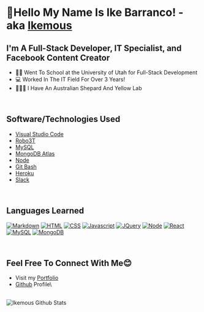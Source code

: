 # 👋Hello My Name Is Ike Barranco! - aka [Ikemous][ikemous]

## I'm A Full-Stack Developer, IT Specialist,  and Facebook Content Creator
- 👨‍💻 Went To School at the University of Utah for Full-Stack Development
- 💻 Worked In The IT Field For Over 3 Years!
- 🦮🐕‍🦺 I Have An Australian Shepard And Yellow Lab

</br>

## Software/Technologies Used
- [Visual Studio Code](https://code.visualstudio.com/)
- [Robo3T](https://robomongo.org/)
- [MySQL](https://www.mysql.com/)
- [MongoDB Atlas](https://www.mongodb.com/cloud/atlas)
- [Node](https://nodejs.org/en/)
- [Git Bash](https://gitforwindows.org/)
- [Heroku](https://dashboard.heroku.com/)
- [Slack](https://slack.com/)

</br>

## Languages Learned
[![Markdown](https://img.shields.io/badge/Markdown-informational.svg)](https://www.markdownguide.org/)
[![HTML](https://img.shields.io/badge/HTML-brightgreen.svg)](https://www.w3schools.com/html/)
[![CSS](https://img.shields.io/badge/CSS-blue.svg)](https://www.w3schools.com/css/)
[![Javascript](https://img.shields.io/badge/Javascript-yellow.svg)](https://www.javascript.com/)
[![JQuery](https://img.shields.io/badge/JQuery-informational.svg)](https://jquery.com/)
[![Node](https://img.shields.io/badge/Node-215732.svg)](https://nodejs.org/en/)
[![React](https://img.shields.io/badge/React-61DBFB.svg)](https://reactjs.org/)
[![MySQL](https://img.shields.io/badge/MySQL-F29111.svg)](https://www.mysql.com/)
[![MongoDB](https://img.shields.io/badge/MongoDB-4DB33D.svg)](https://www.mongodb.com/)

</br>

## Feel Free To Connect With Me😊
- Visit my [Portfolio][ikemous]
- [Github][github] Profile\

</br>

<!-- API took from codeSTACKr's ReadMe - src:https://www.youtube.com/watch?v=ECuqb5Tv9qI&list=WL&index=16&t=0s -->
<img align="left" alt="Ikemous Github Stats" src="https://github-readme-stats.vercel.app/api?username=ikemous&show_icons=true&hide_border=true" />

[ikemous]: ikemous.herokuapp.com
[github]: https://github.com/ikemous
